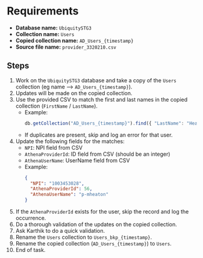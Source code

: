 # Requirements

- **Database name:** `UbiquitySTG3`
- **Collection name:** `Users`
- **Copied collection name:** `AD_Users_{timestamp}`
- **Source file name:** `provider_3320210.csv`

## Steps

1. Work on the `UbiquitySTG3` database and take a copy of the `Users` collection (eg name --> `AD_Users_{timestamp}`).
2. Updates will be made on the copied collection.
3. Use the provided CSV to match the first and last names in the copied collection (`FirstName` / `LastName`).
    - Example:
      ```js
      db.getCollection("AD_Users_{timestamp}").find({ "LastName": "Heaton", "FirstName": "Mandy" })
      ```
    - If duplicates are present, skip and log an error for that user.
4. Update the following fields for the matches:
    - `NPI`: NPI field from CSV
    - `AthenaProviderId`: ID field from CSV (should be an integer)
    - `AthenaUserName`: UserName field from CSV
    - Example:
      ```json
      {
        "NPI": "1003453028",
        "AthenaProviderId": 56,
        "AthenaUserName": "p-mheaton"
      }
      ```
5. If the `AthenaProviderId` exists for the user, skip the record and log the occurrence.
6. Do a thorough validation of the updates on the copied collection.
7. Ask Karthik to do a quick validation.
8. Rename the `Users` collection to `Users_bkp_{timestamp}`.
9. Rename the copied collection (`AD_Users_{timestamp}`) to `Users`.
10. End of task.